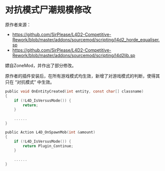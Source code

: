 # 对抗模式尸潮规模修改



原作者来源：

- https://github.com/SirPlease/L4D2-Competitive-Rework/blob/master/addons/sourcemod/scripting/l4d2_horde_equaliser.sp
- https://github.com/SirPlease/L4D2-Competitive-Rework/blob/master/addons/sourcemod/scripting/l4d2lib.sp



嫖自ZoneMod，并作出了部分修改。

原作者的插件安装后，在所有游戏模式均生效，新增了对游戏模式的判断，使得其只在 “对抗模式” 中生效。

```c
public void OnEntityCreated(int entity, const char[] classname)
{
    if (!L4D_IsVersusMode()) {
        return;
    }
    
    ......
}
```

```c
public Action L4D_OnSpawnMob(int &amount)
{
    if (!L4D_IsVersusMode()) {
        return Plugin_Continue;
    }
    
    ......
}
```

